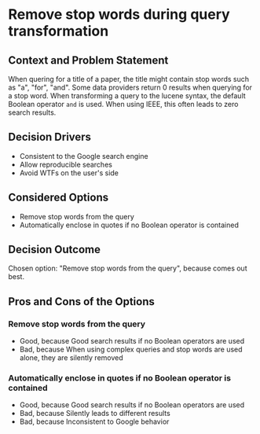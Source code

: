 # Remove stop words during query transformation

## Context and Problem Statement

When quering for a title of a paper, the title might contain stop words such as "a", "for", "and". Some data providers return 0 results when querying for a stop word. When transforming a query to the lucene syntax, the default Boolean operator `and` is used. When using IEEE, this often leads to zero search results.

## Decision Drivers

* Consistent to the Google search engine
* Allow reproducible searches
* Avoid WTFs on the user's side

## Considered Options

* Remove stop words from the query
* Automatically enclose in quotes if no Boolean operator is contained

## Decision Outcome

Chosen option: "Remove stop words from the query", because comes out best.

## Pros and Cons of the Options

### Remove stop words from the query

* Good, because Good search results if no Boolean operators are used
* Bad, because When using complex queries and stop words are used alone, they are silently removed

### Automatically enclose in quotes if no Boolean operator is contained

* Good, because Good search results if no Boolean operators are used
* Bad, because Silently leads to different results
* Bad, because Inconsistent to Google behavior
